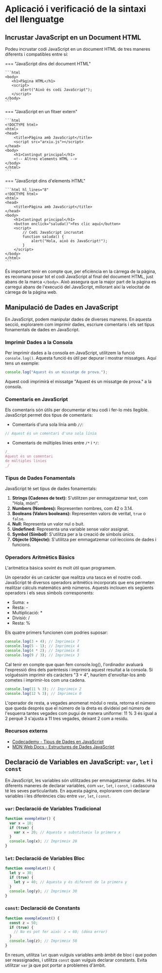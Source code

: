 # Aplicació i verificació de la sintaxi del llenguatge

## Incrustar JavaScript en un Document HTML

Podeu incrustar codi JavaScript en un document HTML de tres maneres diferents i compatibles entre sí:

=== "JavaScript dins del document HTML"

    ```html
    <body>
       <h1>Pàgina HTML</h1>
       <script>
           alert("Això és codi JavaScript");
       </script>
    </body>
    ```

=== "JavaScript en un fitxer extern"

    ```html
    <!DOCTYPE html>
    <html>
    <head>
        <title>Pàgina amb JavaScript</title>
        <script src="arxiu.js"></script>
    </head>
    <body>
        <h1>Contingut principal</h1>
        <!-- Altres elements HTML -->
    </body>
    </html>
    ```

=== "JavaScript dins d'elements HTML"

    ```html hl_lines="8"
    <!DOCTYPE html>
    <html>
    <head>
        <title>Pàgina amb JavaScript</title>
    </head>
    <body>
        <h1>Contingut principal</h1>
        <button onclick="saluda()">Fes clic aquí</button>
        <script>
            // Codi JavaScript incrustat
            function saluda() {
                alert("Hola, això és JavaScript!");
            }
        </script>
    </body>
    </html>
    ```


És important tenir en compte que, per eficiència en la càrrega de la pàgina, es recomana posar tot el codi JavaScript al final del document HTML, just abans de la marca `</body>`. Això assegura que la major part de la pàgina es carregui abans de l'execució del JavaScript, millorant així la velocitat de càrrega de la pàgina web.


## Manipulació de Dades en JavaScript

En JavaScript, podem manipular dades de diverses maneres. En aquesta secció, explorarem com imprimir dades, escriure comentaris i els set tipus fonamentals de dades en JavaScript.

### Imprimir Dades a la Consola

Per imprimir dades a la consola en JavaScript, utilitzem la funció `console.log()`. Aquesta funció és útil per depurar i mostrar missatges. Aquí tens un exemple:

```javascript
console.log("Aquest és un missatge de prova.");
```

Aquest codi imprimirà el missatge "Aquest és un missatge de prova." a la consola.

### Comentaris en JavaScript

Els comentaris són útils per documentar el teu codi i fer-lo més llegible. JavaScript permet dos tipus de comentaris:

- Comentaris d'una sola línia amb `//`:

```javascript
// Aquest és un comentari d'una sola línia
```

- Comentaris de múltiples línies entre `/*` i `*/`:

```javascript
/_
Aquest és un comentari
de múltiples línies
_/
```

### Tipus de Dades Fonamentals

JavaScript té set tipus de dades fonamentals:

1. **Strings (Cadenes de text):** S'utilitzen per emmagatzemar text, com "Hola, món!".
2. **Numbers (Nombres):** Representen nombres, com 42 o 3.14.
3. **Booleans (Valors booleans):** Representen valors de veritat, `true` o `false`.
4. **Null:** Representa un valor nul o buit.
5. **Undefined:** Representa una variable sense valor assignat.
6. **Symbol (Símbol):** S'utilitza per a la creació de símbols únics.
7. **Objecte (Objecte):** S'utilitza per emmagatzemar col·leccions de dades i funcions.

### Operadors Aritmètics Bàsics

L'aritmètica bàsica sovint és molt útil quan programem.

Un operador és un caràcter que realitza una tasca en el nostre codi. JavaScript té diversos operadors aritmètics incorporats que ens permeten realitzar càlculs matemàtics amb números. Aquests inclouen els següents operadors i els seus símbols corresponents:

- Suma: +
- Resta: -
- Multiplicació: \*
- Divisió: /
- Resta: %

Els quatre primers funcionen com podries suposar:

```javascript
console.log(3 + 4); // Imprimeix 7
console.log(5 - 1); // Imprimeix 4
console.log(4 * 2); // Imprimeix 8
console.log(9 / 3); // Imprimeix 3
```

Cal tenir en compte que quan fem console.log(), l'ordinador avaluarà l'expressió dins dels parèntesis i imprimirà aquest resultat a la consola. Si volguéssim imprimir els caràcters "3 + 4", hauríem d'envoltar-los amb cometes i imprimir-los com una cadena.

```javascript
console.log(11 % 3); // Imprimeix 2
console.log(12 % 3); // Imprimeix 0
```

L'operador de resta, a vegades anomenat mòdul o resta, retorna el número que queda després que el número de la dreta es divideixi pel número de l'esquerra tantes vegades com pugui de manera uniforme: 11 % 3 és igual a 2 perquè 3 s'ajusta a 11 tres vegades, deixant 2 com a residu.

### Recursos externs

- [Codecademy - Tipus de Dades en JavaScript](https://www.codecademy.com/resources/docs/javascript/data-types?page_ref=catalog)
- [MDN Web Docs - Estructures de Dades JavaScript](https://developer.mozilla.org/en-US/docs/Web/JavaScript/Data_structures)

## Declaració de Variables en JavaScript: `var`, `let` i `const`

En JavaScript, les variables són utilitzades per emmagatzemar dades. Hi ha diferents maneres de declarar variables, com `var`, `let`, i `const`, i cadascuna té les seves particularitats. En aquesta pàgina, explorarem com declarar variables i les diferències clau entre `var`, `let`, i `const`.

### `var`: Declaració de Variables Tradicional

```javascript
function exempleVar() {
  var x = 10;
  if (true) {
    var x = 20; // Aquesta x substitueix la primera x
  }
  console.log(x); // Imprimeix 20
}
```

### `let`: Declaració de Variables Bloc

```javascript
function exempleLet() {
  let y = 30;
  if (true) {
    let y = 40; // Aquesta y és diferent de la primera y
  }
  console.log(y); // Imprimeix 30
}
```

### `const`: Declaració de Constants

```javascript
function exempleConst() {
  const z = 50;
  if (true) {
    // No es pot fer això: z = 60; (dóna error)
  }
  console.log(z); // Imprimeix 50
}
```

En resum, utilitza `let` quan vulguis variables amb àmbit de bloc i que poden ser reassignades, i utilitza `const` quan vulguis declarar constants. Evita utilitzar `var` ja que pot portar a problemes d'àmbit.

